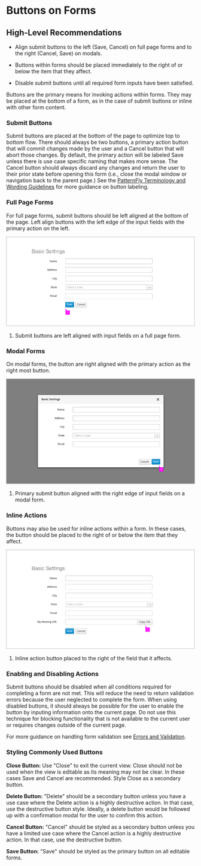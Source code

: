 # Buttons on Forms

## High-Level Recommendations

* Align submit buttons to the left (Save, Cancel) on full page forms and to the right (Cancel, Save) on modals.

* Buttons within forms should be placed immediately to the right of or below the item that they affect.

* Disable submit buttons until all required form inputs have been satisfied.



Buttons are the primary means for invoking actions within forms.  They may be placed at the bottom of a form, as in the case of submit buttons or inline with other form content. 

### Submit Buttons
Submit buttons are placed at the bottom of the page to optimize top to bottom flow.  There should always be two buttons, a primary action button that will commit changes made by the user and a Cancel button that will abort those changes.  By default, the primary action will be labeled Save unless there is use case specific naming that makes more sense.  The Cancel button should always discard any changes and return the user to their prior state before opening this form (i.e., close the modal window or navigation back to the parent page.)  See the [PatternFly Terminology and Wording Guidelines](http://www.patternfly.org/styles/terminology-and-wording/#_) for more guidance on button labeling.

### Full Page Forms
For full page forms, submit buttons should be left aligned at the bottom of the page. Left align buttons with the left edge of the input fields with the primary action on the left.  

![Buttons on Forms](img/buttons-on-form.png)
1. Submit buttons are left aligned with input fields on a full page form.

### Modal Forms
On modal forms, the button are right aligned with the primary action as the right most button.

![Buttons on Modal](img/buttons-on-modal.png)
1. Primary submit button aligned with the right edge of input fields on a modal form.

### Inline Actions
Buttons may also be used for inline actions within a form.  In these cases, the button should be placed to the right of or below the item that they affect.

![Buttons within Form](img/buttons-within-form.png)
1. Inline action button placed to the right of the field that it affects.

### Enabling and Disabling Actions
Submit buttons should be disabled when all conditions required for completing a form are not met.  This will reduce the need to return validation errors because the user neglected to complete the form.  When using disabled buttons, it should always be possible for the user to enable the button by inputing information onto the current page.  Do not use this technique for blocking functionality that is not available to the current user or requires changes outside of the current page.

For more guidance on handling form validation see [Errors and Validation](http://www.patternfly.org/pattern-library/forms-and-controls/errors-and-validation/).

### Styling Commonly Used Buttons

  **Close Button:**
Use "Close" to exit the current view.  Close should not be used when the view is editable as its meaning may not be clear.  In these cases Save and Cancel are recommended.  Style Close as a secondary button.

  **Delete Button:**
  "Delete" should be a secondary button unless you have a use case where the Delete action is a highly destructive action. In that case, use the destructive button style. Ideally, a delete button would be followed up with a confirmation modal for the user to confirm this action.

  **Cancel Button:**
  "Cancel" should be styled as a secondary button unless you have a limited use case where the Cancel action is a highly destructive action. In that case, use the destructive button.
  
  **Save Button:**
  "Save" should be styled as the primary button on all editable forms. 
